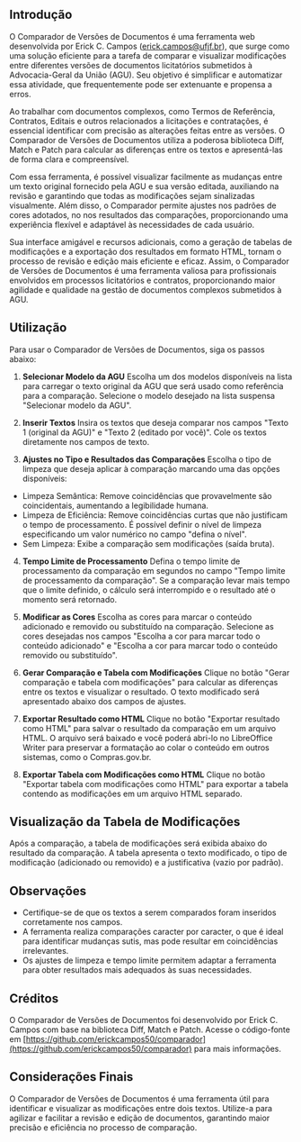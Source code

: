 ## Introdução
O Comparador de Versões de Documentos é uma ferramenta web desenvolvida por Erick C. Campos (erick.campos@ufjf.br), que surge como uma solução eficiente para a tarefa de comparar e visualizar modificações entre diferentes versões de documentos licitatórios submetidos à Advocacia-Geral da União (AGU). Seu objetivo é simplificar e automatizar essa atividade, que frequentemente pode ser extenuante e propensa a erros.

Ao trabalhar com documentos complexos, como Termos de Referência, Contratos, Editais e outros relacionados a licitações e contratações, é essencial identificar com precisão as alterações feitas entre as versões. O Comparador de Versões de Documentos utiliza a poderosa biblioteca Diff, Match e Patch para calcular as diferenças entre os textos e apresentá-las de forma clara e compreensível.

Com essa ferramenta, é possível visualizar facilmente as mudanças entre um texto original fornecido pela AGU e sua versão editada, auxiliando na revisão e garantindo que todas as modificações sejam sinalizadas visualmente. Além disso, o Comparador permite ajustes nos padrões de cores adotados, no nos resultados das comparações, proporcionando uma experiência flexível e adaptável às necessidades de cada usuário.

Sua interface amigável e recursos adicionais, como a geração de tabelas de modificações e a exportação dos resultados em formato HTML, tornam o processo de revisão e edição mais eficiente e eficaz. Assim, o Comparador de Versões de Documentos é uma ferramenta valiosa para profissionais envolvidos em processos licitatórios e contratos, proporcionando maior agilidade e qualidade na gestão de documentos complexos submetidos à AGU.

## Utilização
Para usar o Comparador de Versões de Documentos, siga os passos abaixo:

1. **Selecionar Modelo da AGU**
Escolha um dos modelos disponíveis na lista para carregar o texto original da AGU que será usado como referência para a comparação. Selecione o modelo desejado na lista suspensa "Selecionar modelo da AGU".

2. **Inserir Textos**
Insira os textos que deseja comparar nos campos "Texto 1 (original da AGU)" e "Texto 2 (editado por você)". Cole os textos diretamente nos campos de texto.

3. **Ajustes no Tipo e Resultados das Comparações**
Escolha o tipo de limpeza que deseja aplicar à comparação marcando uma das opções disponíveis:
- Limpeza Semântica: Remove coincidências que provavelmente são coincidentais, aumentando a legibilidade humana.
- Limpeza de Eficiência: Remove coincidências curtas que não justificam o tempo de processamento. É possível definir o nível de limpeza especificando um valor numérico no campo "defina o nível".
- Sem Limpeza: Exibe a comparação sem modificações (saída bruta).

4. **Tempo Limite de Processamento**
Defina o tempo limite de processamento da comparação em segundos no campo "Tempo limite de processamento da comparação". Se a comparação levar mais tempo que o limite definido, o cálculo será interrompido e o resultado até o momento será retornado.

5. **Modificar as Cores**
Escolha as cores para marcar o conteúdo adicionado e removido ou substituído na comparação. Selecione as cores desejadas nos campos "Escolha a cor para marcar todo o conteúdo adicionado" e "Escolha a cor para marcar todo o conteúdo removido ou substituído".

6. **Gerar Comparação e Tabela com Modificações**
Clique no botão "Gerar comparação e tabela com modificações" para calcular as diferenças entre os textos e visualizar o resultado. O texto modificado será apresentado abaixo dos campos de ajustes.

7. **Exportar Resultado como HTML**
Clique no botão "Exportar resultado como HTML" para salvar o resultado da comparação em um arquivo HTML. O arquivo será baixado e você poderá abri-lo no LibreOffice Writer para preservar a formatação ao colar o conteúdo em outros sistemas, como o Compras.gov.br.

8. **Exportar Tabela com Modificações como HTML**
Clique no botão "Exportar tabela com modificações como HTML" para exportar a tabela contendo as modificações em um arquivo HTML separado.

## Visualização da Tabela de Modificações
Após a comparação, a tabela de modificações será exibida abaixo do resultado da comparação. A tabela apresenta o texto modificado, o tipo de modificação (adicionado ou removido) e a justificativa (vazio por padrão).

## Observações
- Certifique-se de que os textos a serem comparados foram inseridos corretamente nos campos.
- A ferramenta realiza comparações caracter por caracter, o que é ideal para identificar mudanças sutis, mas pode resultar em coincidências irrelevantes.
- Os ajustes de limpeza e tempo limite permitem adaptar a ferramenta para obter resultados mais adequados às suas necessidades.

## Créditos
O Comparador de Versões de Documentos foi desenvolvido por Erick C. Campos com base na biblioteca Diff, Match e Patch. Acesse o código-fonte em [https://github.com/erickcampos50/comparador](https://github.com/erickcampos50/comparador) para mais informações.

## Considerações Finais
O Comparador de Versões de Documentos é uma ferramenta útil para identificar e visualizar as modificações entre dois textos. Utilize-a para agilizar e facilitar a revisão e edição de documentos, garantindo maior precisão e eficiência no processo de comparação.
